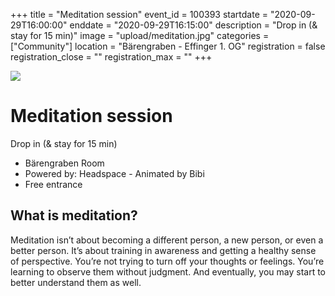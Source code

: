 +++
title = "Meditation session"
event_id = 100393
startdate = "2020-09-29T16:00:00"
enddate = "2020-09-29T16:15:00"
description = "Drop in (& stay for 15 min)"
image = "upload/meditation.jpg"
categories = ["Community"]
location = "Bärengraben - Effinger 1. OG"
registration = false
registration_close = ""
registration_max = ""
+++


![](upload/meditation.jpg)

# Meditation session

Drop in (& stay for 15 min)

* Bärengraben Room
* Powered by: Headspace - Animated by Bibi
* Free entrance

## What is meditation?

Meditation isn’t about becoming a different person, a new person, or even a better person. It’s about training in awareness and getting a healthy sense of perspective. You’re not trying to turn off your thoughts or feelings. You’re learning to observe them without judgment. And eventually, you may start to better understand them as well.